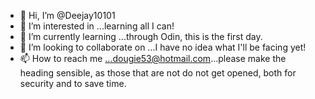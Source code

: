 - 👋 Hi, I’m @Deejay10101
- 👀 I’m interested in ...learning all I can!
- 🌱 I’m currently learning ...through Odin, this is the first day.
- 💞️ I’m looking to collaborate on ...I have no idea what I'll be facing yet!
- 📫 How to reach me ...dougie53@hotmail.com...please make the heading sensible, as those that are not do not get opened, both for security and to save time.

<!---
Deejay10101/Deejay10101 is a ✨ special ✨ repository because its `README.md` (this file) appears on your GitHub profile.
You can click the Preview link to take a look at your changes.
--->
